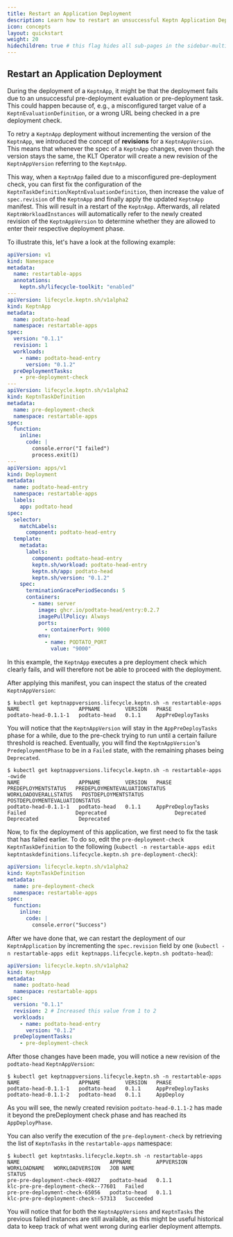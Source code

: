```yaml
---
title: Restart an Application Deployment
description: Learn how to restart an unsuccessful Keptn Application Deployment.
icon: concepts
layout: quickstart
weight: 20
hidechildren: true # this flag hides all sub-pages in the sidebar-multicard.html
---
```


## Restart an Application Deployment

During the deployment of a `KeptnApp`, it might be that the deployment fails due to an unsuccessful pre-deployment evaluation or pre-deployment task.
This could happen because of, e.g., a misconfigured target value of a `KeptnEvaluationDefinition`, or a wrong URL being checked in a pre deployment check.

To retry a `KeptnApp` deployment without incrementing the version of the `KeptnApp`, we introduced the concept of **revisions** for a `KeptnAppVersion`. This means that
whenever the spec of a `KeptnApp` changes, even though the version stays the same, the KLT Operator will create a new revision of the `KeptnAppVersion` referring to the `KeptnApp`.

This way, when a `KeptnApp` failed due to a misconfigured pre-deployment check, you can first fix the configuration of the `KeptnTaskDefinition`/`KeptnEvaluationDefinition`, then
increase the value of `spec.revision` of the `KeptnApp` and finally apply the updated `KeptnApp` manifest.
This will result in a restart of the `KeptnApp`.
Afterwards, all related `KeptnWorkloadInstances` will automatically refer to the newly
created revision of the `KeptnAppVersion` to determine whether they are allowed to enter their respective deployment phase.

To illustrate this, let's have a look at the following example:

```yaml
apiVersion: v1
kind: Namespace
metadata:
  name: restartable-apps
  annotations:
    keptn.sh/lifecycle-toolkit: "enabled"
---
apiVersion: lifecycle.keptn.sh/v1alpha2
kind: KeptnApp
metadata:
  name: podtato-head
  namespace: restartable-apps
spec:
  version: "0.1.1"
  revision: 1
  workloads:
    - name: podtato-head-entry
      version: "0.1.2"
  preDeploymentTasks:
    - pre-deployment-check
---
apiVersion: lifecycle.keptn.sh/v1alpha2
kind: KeptnTaskDefinition
metadata:
  name: pre-deployment-check
  namespace: restartable-apps
spec:
  function:
    inline:
      code: |
        console.error("I failed")
        process.exit(1)
---
apiVersion: apps/v1
kind: Deployment
metadata:
  name: podtato-head-entry
  namespace: restartable-apps
  labels:
    app: podtato-head
spec:
  selector:
    matchLabels:
      component: podtato-head-entry
  template:
    metadata:
      labels:
        component: podtato-head-entry
        keptn.sh/workload: podtato-head-entry
        keptn.sh/app: podtato-head
        keptn.sh/version: "0.1.2"
    spec:
      terminationGracePeriodSeconds: 5
      containers:
        - name: server
          image: ghcr.io/podtato-head/entry:0.2.7
          imagePullPolicy: Always
          ports:
            - containerPort: 9000
          env:
            - name: PODTATO_PORT
              value: "9000"
```

In this example, the `KeptnApp` executes a pre deployment check which clearly fails, and will therefore not be able to proceed with the deployment.

After applying this manifest, you can inspect the status of the created `KeptnAppVersion`:

```shell
$ kubectl get keptnappversions.lifecycle.keptn.sh -n restartable-apps
NAME                   APPNAME        VERSION   PHASE
podtato-head-0.1.1-1   podtato-head   0.1.1     AppPreDeployTasks
```

You will notice that the `KeptnAppVersion` will stay in the `AppPreDeployTasks` phase for a while, due to the pre-check trying to run until a certain failure threshold is reached.
Eventually, you will find the `KeptnAppVersion`'s `PredeploymentPhase` to be in a `Failed` state, with the remaining phases being `Deprecated`.

```shell
$ kubectl get keptnappversions.lifecycle.keptn.sh -n restartable-apps -owide
NAME                   APPNAME        VERSION   PHASE               PREDEPLOYMENTSTATUS   PREDEPLOYMENTEVALUATIONSTATUS   WORKLOADOVERALLSTATUS   POSTDEPLOYMENTSTATUS   POSTDEPLOYMENTEVALUATIONSTATUS
podtato-head-0.1.1-1   podtato-head   0.1.1     AppPreDeployTasks   Failed                Deprecated                      Deprecated              Deprecated             Deprecated
```

Now, to fix the deployment of this application, we first need to fix the task that has failed earlier.
To do so, edit the `pre-deployment-check` `KeptnTaskDefinition` to the following (`kubectl -n restartable-apps edit keptntaskdefinitions.lifecycle.keptn.sh pre-deployment-check`):

```yaml
apiVersion: lifecycle.keptn.sh/v1alpha2
kind: KeptnTaskDefinition
metadata:
  name: pre-deployment-check
  namespace: restartable-apps
spec:
  function:
    inline:
      code: |
        console.error("Success")
```

After we have done that, we can restart the deployment of our `KeptnApplication` by incrementing the `spec.revision` field by one 
(`kubectl -n restartable-apps edit keptnapps.lifecycle.keptn.sh podtato-head`):

```yaml
apiVersion: lifecycle.keptn.sh/v1alpha2
kind: KeptnApp
metadata:
  name: podtato-head
  namespace: restartable-apps
spec:
  version: "0.1.1"
  revision: 2 # Increased this value from 1 to 2
  workloads:
    - name: podtato-head-entry
      version: "0.1.2"
  preDeploymentTasks:
    - pre-deployment-check
```

After those changes have been made, you will notice a new revision of the `podtato-head` `KeptnAppVersion`: 

```shell
$ kubectl get keptnappversions.lifecycle.keptn.sh -n restartable-apps       
NAME                   APPNAME        VERSION   PHASE
podtato-head-0.1.1-1   podtato-head   0.1.1     AppPreDeployTasks
podtato-head-0.1.1-2   podtato-head   0.1.1     AppDeploy
```

As you will see, the newly created revision `podtato-head-0.1.1-2` has made it beyond the preDeployment check phase and has reached its `AppDeployPhase`.

You can also verify the execution of the `pre-deployment-check` by retrieving the list of `KeptnTasks` in the `restartable-apps` namespace:

```shell
$ kubectl get keptntasks.lifecycle.keptn.sh -n restartable-apps
NAME                             APPNAME        APPVERSION   WORKLOADNAME   WORKLOADVERSION   JOB NAME                              STATUS
pre-pre-deployment-check-49827   podtato-head   0.1.1                                         klc-pre-pre-deployment-check--77601   Failed
pre-pre-deployment-check-65056   podtato-head   0.1.1                                         klc-pre-pre-deployment-check--57313   Succeeded
```

You will notice that for both the `KeptnAppVersions` and `KeptnTasks` the previous failed instances are still available, as this might be useful historical data to keep track of 
what went wrong during earlier deployment attempts.